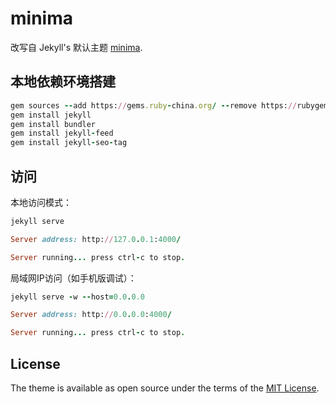 # minima

改写自 Jekyll's 默认主题 [minima](https://jekyll.github.io/minima/). 

## 本地依赖环境搭建


```ruby
gem sources --add https://gems.ruby-china.org/ --remove https://rubygems.org/
gem install jekyll
gem install bundler
gem install jekyll-feed
gem install jekyll-seo-tag
```

## 访问

本地访问模式：

```ruby
jekyll serve

Server address: http://127.0.0.1:4000/

Server running... press ctrl-c to stop.
```

局域网IP访问（如手机版调试）：

```ruby
jekyll serve -w --host=0.0.0.0

Server address: http://0.0.0.0:4000/

Server running... press ctrl-c to stop.

```

## License

The theme is available as open source under the terms of the [MIT License](http://opensource.org/licenses/MIT).
